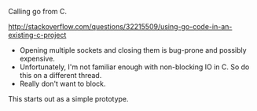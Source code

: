 Calling go from C.

http://stackoverflow.com/questions/32215509/using-go-code-in-an-existing-c-project

- Opening multiple sockets and closing them is bug-prone and possibly expensive.
- Unfortunately, I'm not familiar enough with non-blocking IO in C.
  So do this on a different thread.
- Really don't want to block.

This starts out as a simple prototype.
